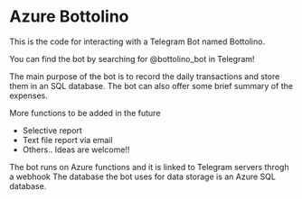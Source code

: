 # Azure Bottolino

This is the code for interacting with a Telegram Bot named Bottolino.

You can find the bot by searching for @bottolino_bot in Telegram!

The main purpose of the bot is to record the daily transactions and store them in an SQL database.
The bot can also offer some brief summary of the expenses.

More functions to be added in the future
- Selective report
- Text file report via email
- Others.. Ideas are welcome!!

The bot runs on Azure functions and it is linked to Telegram servers throgh a webhook
The database the bot uses for data storage is an Azure SQL database.
